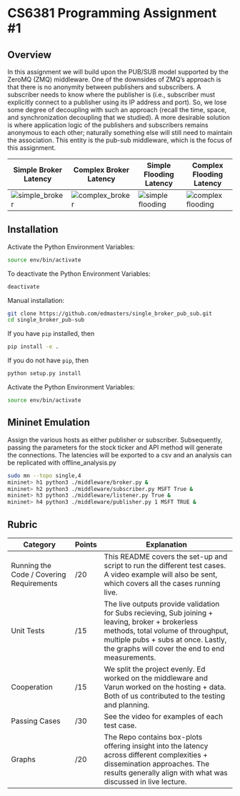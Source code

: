 # CS6381 Programming Assignment #1

## Overview
In this assignment we will build upon the PUB/SUB model supported by the ZeroMQ (ZMQ) middleware. 
One of the downsides of ZMQ’s approach is that there is no anonymity between publishers and subscribers. 
A subscriber needs to know where the publisher is (i.e., subscriber must explicitly connect to a publisher using its IP address and port). 
So, we lose some degree of decoupling with such an approach (recall the time, space, and synchronization decoupling that we studied). 
A more desirable solution is where application logic of the publishers and subscribers remains anonymous to each other; 
naturally something else will still need to maintain the association. 
This entity is the pub-sub middleware, which is the focus of this assignment. 

| Simple Broker Latency                                                                                                    | Complex Broker Latency                                                                                                     | Simple Flooding Latency                                                                                                      | Complex Flooding Latency                                                                                                       |
|--------------------------------------------------------------------------------------------------------------------------|---------------------------------------------------------------------------------------------------------------------------|------------------------------------------------------------------------------------------------------------------------------|--------------------------------------------------------------------------------------------------------------------------------|
| ![simple_broker](https://github.com/edmasters/single_broker_pub_sub/blob/automated-local-host/results/simple_broker.png) | ![complex_broker](https://github.com/edmasters/single_broker_pub_sub/blob/automated-local-host/results/complex_broker.png) | ![simple flooding](https://github.com/edmasters/single_broker_pub_sub/blob/automated-local-host/results/simple_flooding.png) | ![complex flooding](https://github.com/edmasters/single_broker_pub_sub/blob/automated-local-host/results/complex_flooding.png) |

## Installation
Activate the Python Environment Variables:
```bash
source env/bin/activate
```

To deactivate the Python Environment Variables:
```bash
deactivate
```

Manual installation: 
```bash
git clone https://github.com/edmasters/single_broker_pub_sub.git
cd single_broker_pub-sub
```

If you have `pip` installed, then
```bash
pip install -e .
```

If you do not have `pip`, then
```bash
python setup.py install
```
Activate the Python Environment Variables:
```bash
source env/bin/activate
```
## Mininet Emulation
Assign the various hosts as either publisher or subscriber. 
Subsequently, passing the parameters for the stock ticker and API method will generate the connections.
The latencies will be exported to a csv and an analysis can be replicated with offline_analysis.py
```bash
sudo mn --topo single,4
mininet> h1 python3 ./middleware/broker.py &
mininet> h2 python3 ./middleware/subscriber.py MSFT True &
mininet> h3 python3 ./middleware/listener.py True &
mininet> h4 python3 ./middleware/publisher.py 1 MSFT TRUE &
```

## Rubric
| Category | Points | Explanation |
|----------|--------|-------------|
|Running the Code / Covering Requirements | /20 | This README covers the set-up and script to run the different test cases. A video example will also be sent, which covers all the cases running live.
|Unit Tests | /15 | The live outputs provide validation for Subs recieving, Sub joining + leaving, broker + brokerless methods, total volume of throughput, multiple pubs + subs at once. Lastly, the graphs will cover the end to end measurements. 
|Cooperation | /15 | We split the project evenly. Ed worked on the middleware and Varun worked on the hosting + data. Both of us contributed to the testing and planning.
|Passing Cases | /30 | See the video for examples of each test case.
|Graphs | /20 | The Repo contains box-plots offering insight into the latency across different complexities + dissemination approaches. The results generally align with what was discussed in live lecture.


